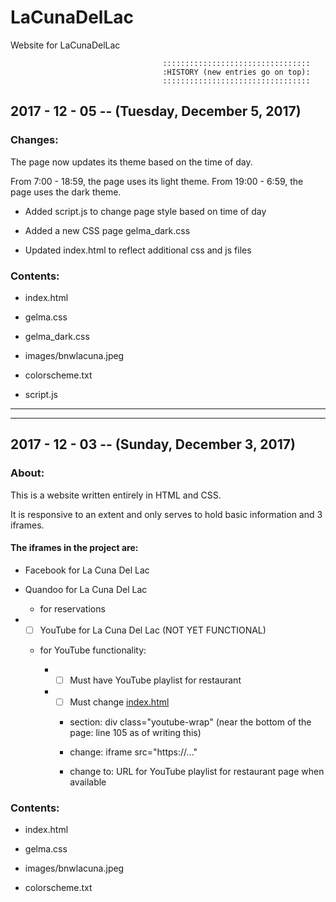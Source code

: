 # LaCunaDelLac
Website for LaCunaDelLac


                                      :::::::::::::::::::::::::::::::::
                                      :HISTORY (new entries go on top):
                                      :::::::::::::::::::::::::::::::::



## 2017 - 12 - 05 -- (Tuesday, December 5, 2017)


### Changes:


The page now updates its theme based on the time of day.

From 7:00 - 18:59, the page uses its light theme.  From 19:00 - 6:59, the page uses the dark theme.

- Added script.js to change page style based on time of day

- Added a new CSS page gelma_dark.css

- Updated index.html to reflect additional css and js files


### Contents:

- index.html

- gelma.css

- gelma_dark.css

- images/bnwlacuna.jpeg

- colorscheme.txt

- script.js


---
---


## 2017 - 12 - 03 -- (Sunday, December 3, 2017)


### About:


This is a website written entirely in HTML and CSS.

It is responsive to an extent and only serves to hold basic information and 3 iframes.


#### The iframes in the project are:

- Facebook for La Cuna Del Lac

- Quandoo for La Cuna Del Lac

  - for reservations

- - [ ] YouTube for La Cuna Del Lac (NOT YET FUNCTIONAL)

  - for YouTube functionality:

      - - [ ] Must have YouTube playlist for restaurant

      - - [ ] Must change [index.html](https://github.com/lessthanjake328/LaCunaDelLac/blob/master/index.html)

        - section: div class="youtube-wrap" (near the bottom of the page: line 105 as of writing this)

        - change: iframe src="https://..."

        - change to: URL for YouTube playlist for restaurant page when available


### Contents:

- index.html

- gelma.css

- images/bnwlacuna.jpeg

- colorscheme.txt
